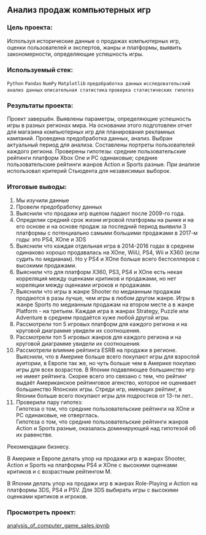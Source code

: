 ## Анализ продаж компьютерных игр  
  
### Цель проекта:  
Используя исторические данные о продажах компьютерных игр, оценки пользователей и экспертов, жанры и платформы, выявить закономерности, определяющие успешность игры.    
  
### Используемый стек:  
`Python` `Pandas` `NumPy` `Matplotlib` `предобработка данных` `исследовательский анализ данных` `описательная статистика` `проверка статистических гипотез`  
  
### Результаты проекта:  
Проект завершён. Выявлены параметры, определяющие успешность игры в разных регионах мира. На
основании этого подготовлен отчет для магазина компьютерных игр для планирования
рекламных кампаний. Проведена предобработка данных, анализ. Выбран актуальный
период для анализа. Составлены портреты пользователей каждого региона. Проверены
гипотезы: средние пользовательские рейтинги платформ Xbox One и PC одинаковые;
средние пользовательские рейтинги жанров Action и Sports разные. При анализе использовал критерий Стьюдента для независимых выборок.  
  
### Итоговые выводы:  
1. Мы изучили данные
2. Провели предобработку данных
3. Выяснили что продажи игр вцелом падают после 2009-го года.
4. Определии средний срок жизни игровой платформы на рынке и на его основе и на основе продаж за последний период выявили 3 платформы с потенциально самыми большими продажами в 2017-м годы: это PS4, XOne и 3DS
5. Выяснили что каждая отдельная игра в 2014-2016 годах в среднем одинаково хорошо продавалась на XOne, WiiU, PS4, Wii и X360 (если судить по медианам). Но у PS4 и XOne больше всего бестселлеров с высокими продажами.
6. Выяснили что для платформ X360, PS3, PS4 и XOne есть некая корреляция между оценками критиков и продажами, но нет кореляции между оценками игроков и продажами.
7. Выяснили что игры в жанре Shooter по медианным продажам продаются в разы лучше, чем игры в любом другом жанре. Игры в жанре Sports по медианным продажам на втором месте а в жанре Platform - на третьем. Каждая игра в жанрах Strategy, Puzzle или Adventure в среднем продаётся хуже любой другой игры.
8. Рассмотрели топ 5 игровых платформ для каждого региона и на круговой диаграмме увидели их соотношения.
9. Рассмотрели топ 5 игровых жанров для каждого региона и на круговой диаграмме увидели их соотношения.
10. Рассмотрели влияние рейтинга ESRB на продажи в регионе. Выяснили, что в Америке больше всего покупают игры для взрослой ауитории, в Европе так же, но чуть больше чем в Америке покупаю игры для всех возрастов. В Японии подавляющее большинство игр не имеет рейтинга. Скорее всего это связано с тем, что рейтинг выдаёт Американское рейтинговое агенство, которое не оценивает большинство Японских игры.
Стреди игр, имеющих рейтинг, в Японии больше всего покупают игры для подростков от 13-ти лет..
11. Проверили пару гипотез:  
Гипотеза о том, что средние пользовательские рейтинги на XOne и PC одинаковые, не отверглась.  
Гипотеза о том, что средние пользовательские рейтинги жанров Action и Sports разные, оказалась доминирующей над гипотезой об их равенстве.  
  
Рекомендации бизнесу.  
  
В Америке и Европе делать упор на продажи игр в жанрах Shooter, Action и Sports на платформы PS4 и XOne с высокими оценками критиков и с возрастным рейтингом M.  
  
В Японии делать упор на продажи игр в жанрах Role-Playing и Action на платформы 3DS, PS4 и PSV. Для 3DS выбирать игры с высокими оценками критиков и игроков.  
  
### Просмотреть проект:
[analysis_of_computer_game_sales.ipynb](https://github.com/AndreyPlyasov/data_analyst_portfolio/blob/main/analysis_of_computer_game_sales/analysis_of_computer_game_sales.ipynb) 